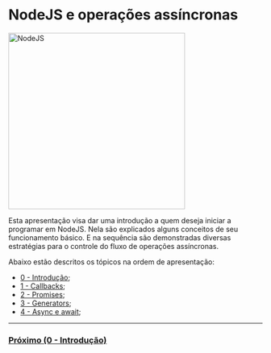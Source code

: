 # NodeJS e operações assíncronas

<img src="https://github.com/FelipeMonobe/js_study/blob/master/images/logo.png" width="350" alt="NodeJS">

Esta apresentação visa dar uma introdução a quem deseja iniciar a programar em NodeJS.
Nela são explicados alguns conceitos de seu funcionamento básico.
E na sequência são demonstradas diversas estratégias para o controle do fluxo de
operações assíncronas.

Abaixo estão descritos os tópicos na ordem de apresentação:

* [0 - Introdução](0_introducao);
* [1 - Callbacks](1_callbacks);
* [2 - Promises](2_promises);
* [3 - Generators](3_generators);
* [4 - Async e await](4_async);

---

### [Próximo (0 - Introdução)](0_introducao/README.md)
